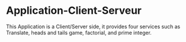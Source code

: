 # Application-Client-Serveur
This Application is a Client/Server side, it provides four services such as Translate, heads and tails game, factorial, and prime integer.

